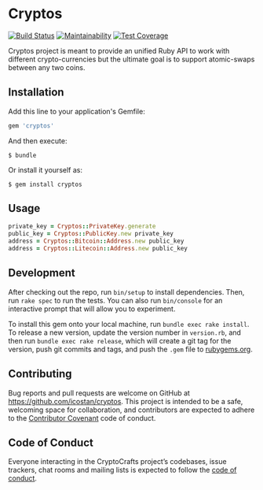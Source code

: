 # Cryptos
[![Build Status](https://travis-ci.org/icostan/cryptos.svg?branch=master)](https://travis-ci.org/icostan/cryptos)
[![Maintainability](https://api.codeclimate.com/v1/badges/d929c152bff4fe5be78f/maintainability)](https://codeclimate.com/github/icostan/cryptos/maintainability)
[![Test Coverage](https://api.codeclimate.com/v1/badges/d929c152bff4fe5be78f/test_coverage)](https://codeclimate.com/github/icostan/cryptos/test_coverage)

Cryptos project is meant to provide an unified Ruby API to work with different crypto-currencies but the ultimate goal is to support atomic-swaps between any two coins.


## Installation

Add this line to your application's Gemfile:

```ruby
gem 'cryptos'
```

And then execute:

    $ bundle

Or install it yourself as:

    $ gem install cryptos

## Usage

```ruby
private_key = Cryptos::PrivateKey.generate
public_key = Cryptos::PublicKey.new private_key
address = Cryptos::Bitcoin::Address.new public_key
address = Cryptos::Litecoin::Address.new public_key
```

## Development

After checking out the repo, run `bin/setup` to install dependencies. Then, run `rake spec` to run the tests. You can also run `bin/console` for an interactive prompt that will allow you to experiment.

To install this gem onto your local machine, run `bundle exec rake install`. To release a new version, update the version number in `version.rb`, and then run `bundle exec rake release`, which will create a git tag for the version, push git commits and tags, and push the `.gem` file to [rubygems.org](https://rubygems.org).

## Contributing

Bug reports and pull requests are welcome on GitHub at https://github.com/icostan/cryptos. This project is intended to be a safe, welcoming space for collaboration, and contributors are expected to adhere to the [Contributor Covenant](http://contributor-covenant.org) code of conduct.

## Code of Conduct

Everyone interacting in the CryptoCrafts project’s codebases, issue trackers, chat rooms and mailing lists is expected to follow the [code of conduct](https://github.com/icostan/cryptos/blob/master/CODE_OF_CONDUCT.md).
